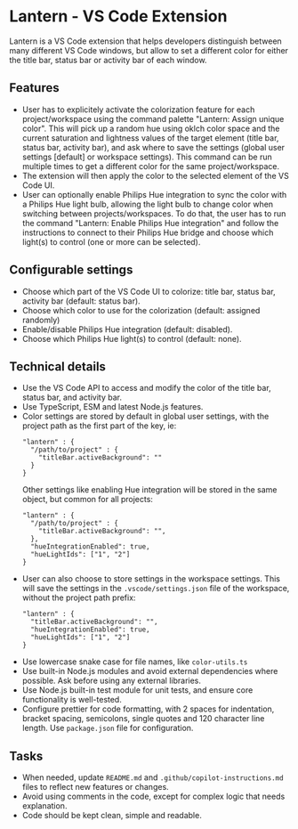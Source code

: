 # Lantern - VS Code Extension

Lantern is a VS Code extension that helps developers distinguish between many different VS Code windows, but allow to set a different color for either the title bar, status bar or activity bar of each window.

## Features

- User has to explicitely activate the colorization feature for each project/workspace using the command palette "Lantern: Assign unique color". This will pick up a random hue using oklch color space and the current saturation and lightness values of the target element (title bar, status bar, activity bar), and ask where to save the settings (global user settings [default] or workspace settings). This command can be run multiple times to get a different color for the same project/workspace.
- The extension will then apply the color to the selected element of the VS Code UI.
- User can optionally enable Philips Hue integration to sync the color with a Philips Hue light bulb, allowing the light bulb to change color when switching between projects/workspaces. To do that, the user has to run the command "Lantern: Enable Philips Hue integration" and follow the instructions to connect to their Philips Hue bridge and choose which light(s) to control (one or more can be selected).

## Configurable settings

- Choose which part of the VS Code UI to colorize: title bar, status bar, activity bar (default: status bar).
- Choose which color to use for the colorization (default: assigned randomly)
- Enable/disable Philips Hue integration (default: disabled).
- Choose which Philips Hue light(s) to control (default: none).

## Technical details

- Use the VS Code API to access and modify the color of the title bar, status bar, and activity bar.
- Use TypeScript, ESM and latest Node.js features.
- Color settings are stored by default in global user settings, with the project path as the first part of the key, ie:
  ```
  "lantern" : {
    "/path/to/project" : {
      "titleBar.activeBackground": ""
    }
  }
  ```
  Other settings like enabling Hue integration will be stored in the same object, but common for all projects:
  ```
  "lantern" : {
    "/path/to/project" : {
      "titleBar.activeBackground": "",
    },
    "hueIntegrationEnabled": true,
    "hueLightIds": ["1", "2"]
  }
  ```
- User can also choose to store settings in the workspace settings. This will save the settings in the `.vscode/settings.json` file of the workspace, without the project path prefix:
  ```
  "lantern" : {
    "titleBar.activeBackground": "",
    "hueIntegrationEnabled": true,
    "hueLightIds": ["1", "2"]
  }
  ```
- Use lowercase snake case for file names, like `color-utils.ts`
- Use built-in Node.js modules and avoid external dependencies where possible. Ask before using any external libraries.
- Use Node.js built-in test module for unit tests, and ensure core functionality is well-tested.
- Configure prettier for code formatting, with 2 spaces for indentation, bracket spacing, semicolons, single quotes and 120 character line length. Use `package.json` file for configuration.

## Tasks

- When needed, update `README.md` and `.github/copilot-instructions.md` files to reflect new features or changes.
- Avoid using comments in the code, except for complex logic that needs explanation.
- Code should be kept clean, simple and readable.
